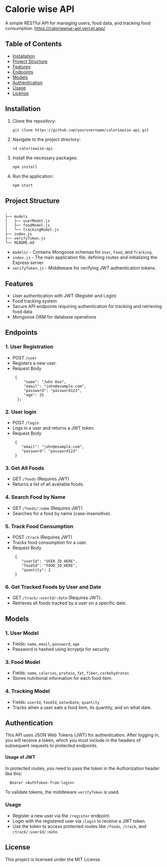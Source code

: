 # Calorie wise API 
A simple RESTful API for managing users, food data, and tracking food consumption. 
https://caloriewise-api.vercel.app/


## Table of Contents

- [Installation](#installation)
- [Project Structure](#project-structure)
- [Features](#features)
- [Endpoints](#endpoints)
- [Models](#models)
- [Authentication](#authentication)
- [Usage](#usage)
- [License](#license)

## Installation

1. Clone the repository:
   
    ```bash
    git clone https://github.com/yourusername/caloriewise-api.git
    ```
2. Navigate to the project directory:
   
    ```
    cd caloriewise-api
    ```
3. Install the necessary packages:
   
    ```
    npm install
    ```

4. Run the application:

    ```
    npm start
    ```

## Project Structure
```
.
├── models
│   ├── userModel.js
│   ├── foodModel.js
│   └── trackingModel.js
├── index.js
├── verifyToken.js
└── README.md
```

- `models/` - Contains Mongoose schemas for `User`, `Food`, and `Tracking`.
- `index.js` - The main application file, defining routes and initializing the Express server.
- `verifyToken.js` - Middleware for verifying JWT authentication tokens.
  

## Features
- User authentication with JWT (Register and Login)
- Food tracking system
- Secure API endpoints requiring authentication for tracking and retrieving food data
- Mongoose ORM for database operations


## Endpoints

### 1. User Registration
  - POST `/user`
  - Registers a new user.
  - Request Body
    ```
     {
         "name": "John Doe",
         "email": "john@example.com",
         "password": "password123",
         "age": 25
      };
    ```

### 2. User login
  - POST `/login`
  - Logs in a user and returns a JWT token.
  - Request Body
    ```
     {
        "email": "john@example.com",
        "password": "password123"
     }
    ```

### 3. Get All Foods
  - GET `/foods` (Requires JWT)
  - Returns a list of all available foods.

### 4. Search Food by Name
  - GET `/foods/:name` (Requires JWT)
  - Searches for a food by name (case-insensitive).

### 5. Track Food Consumption
  - POST `/track` (Requires JWT)
  - Tracks food consumption for a user.
  - Request Body
    ```
     {
        "userId": "USER_ID_HERE",
        "foodId": "FOOD_ID_HERE",
        "quantity": 2
     }
    ```
### 6. Get Tracked Foods by User and Date
  - GET `/track/:userId/:date` (Requires JWT).
  - Retrieves all foods tracked by a user on a specific date.


## Models

### 1. User Model
  - Fields: `name`, `email`, `password`, `age`
  - Password is hashed using bcryptjs for security.
### 3. Food Model
  - Fields: `name`, `calories`, `protein`, `fat`, `fiber`, `carbohydrates`
  - Stores nutritional information for each food item.
### 4. Tracking Model
  - Fields: `userId`, `foodId`, `eatenDate`, `quantity`
  - Tracks when a user eats a food item, its quantity, and on what date.

## Authentication 
This API uses JSON Web Tokens (JWT) for authentication. After logging in, you will receive a token, which you must include in the headers of subsequent requests to protected endpoints.

#### Usage of JWT
In protected routes, you need to pass the token in the Authorization header like this:
  ```
    Bearer <AuthToken-from-login>
  ```
To validate tokens, the middleware `verifyToken` is used.

### Usage
- Register a new user via the `/register` endpoint.
- Login with the registered user via `/login` to receive a JWT token.
- Use the token to access protected routes like `/foods`, `/track`, and `/track/:userId/:date`.


## License
  This project is licensed under the MIT License.
